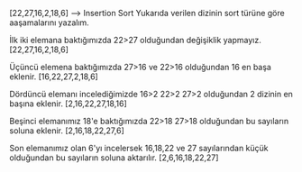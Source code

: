[22,27,16,2,18,6] --> Insertion Sort
Yukarıda verilen dizinin sort türüne göre aaşamalarını yazalım.

İlk iki elemana baktığımızda 22>27 olduğundan değişiklik yapmayız.
[22,27,16,2,18,6]

Üçüncü elemena baktığımızda 27>16 ve 22>16 olduğundan 16 en başa eklenir.
[16,22,27,2,18,6]

Dördüncü elemanı incelediğimizde 16>2 22>2 27>2 olduğundan 2 dizinin en başına eklenir.
[2,16,22,27,18,16]

Beşinci elemanımız 18'e baktığımızda 22>18 27>18 olduğundan bu sayıların soluna eklenir.
[2,16,18,22,27,6]

Son elemanımız olan 6'yı incelersek 16,18,22 ve 27 sayılarından küçük olduğundan bu sayıların soluna aktarılır.
[2,6,16,18,22,27]